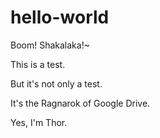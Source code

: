 # hello-world

Boom! Shakalaka!~

This is a test. 

But it's not only a test. 

It's the Ragnarok of Google Drive. 

Yes, I'm Thor.
